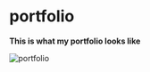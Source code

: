 # portfolio
**This is what my portfolio looks like**

![portfolio](https://user-images.githubusercontent.com/65450458/123306695-3e4fb880-d53f-11eb-8429-acea80da2d16.JPG)

